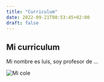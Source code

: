 ```yaml
---
title: "Curriculum"
date: 2022-09-21T08:53:45+02:00
draft: false
---
```


## Mi curriculum

Mi nombre es luis, soy profesor de ...

![Mi cole](https://cpilosenlaces.com/wp-content/uploads/2014/06/moodle1.png)
